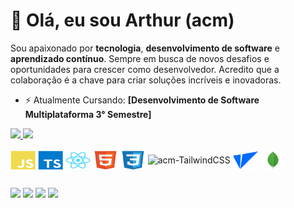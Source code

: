 # 👋 Olá, eu sou Arthur (acm)

Sou apaixonado por **tecnologia**, **desenvolvimento de software** e **aprendizado contínuo**. Sempre em busca de novos desafios e oportunidades para crescer como desenvolvedor. Acredito que a colaboração é a chave para criar soluções incríveis e inovadoras.

- ⚡ Atualmente Cursando: **[Desenvolvimento de Software Multiplataforma 3° Semestre]**

<div>
  <a href="https://github.com/arthuracmm">
    <img height ='180em' src='https://github-readme-stats.vercel.app/api?username=arthuracmm&show_icons=true&count_private=true&hide_title=true&hide=prs&theme=dark&icon_color=1DB954&bg_color=181818'/>
    <img height ='180em' src='https://github-readme-stats.vercel.app/api/top-langs/?username=arthuracmm&layout=compact&theme=dark&icon_color=1DB954&bg_color=181818'/>
  </a>
</div>

<div style="display: inline_block"><br>
  <img align="center" alt="acm-Js" height="30" width="40" src="https://raw.githubusercontent.com/devicons/devicon/master/icons/javascript/javascript-plain.svg">
  <img align="center" alt="acm-Ts" height="30" width="40" src="https://raw.githubusercontent.com/devicons/devicon/master/icons/typescript/typescript-plain.svg">
  <img align="center" alt="acm-React" height="30" width="40" src="https://raw.githubusercontent.com/devicons/devicon/master/icons/react/react-original.svg">
  <img align="center" alt="acm-HTML" height="30" width="40" src="https://raw.githubusercontent.com/devicons/devicon/master/icons/html5/html5-original.svg">
  <img align="center" alt="acm-CSS" height="30" width="40" src="https://raw.githubusercontent.com/devicons/devicon/master/icons/css3/css3-original.svg">
  <img align="center" alt="acm-TailwindCSS" height="30" width="40" src="https://cdn.jsdelivr.net/gh/devicons/devicon@latest/icons/tailwindcss/tailwindcss-original.svg">
  <img align="center" alt="acm-Vite" height="30" width="40" src="https://raw.githubusercontent.com/devicons/devicon/master/icons/vite/vite-original.svg">
  <img align="center" alt="acm-MongoDB" height="30" width="40" src="https://raw.githubusercontent.com/devicons/devicon/master/icons/mongodb/mongodb-original.svg">

</div>
  
  ##
 
<div> 
  <a href="https://instagram.com/arthuracm" target="_blank"><img src="https://img.shields.io/badge/-Instagram-%23E4405F?style=for-the-badge&logo=instagram&logoColor=white" target="_blank"></a>
 	<a href="https://www.twitch.tv/acmkk" target="_blank"><img src="https://img.shields.io/badge/Twitch-9146FF?style=for-the-badge&logo=twitch&logoColor=white" target="_blank"></a>
  <a href = "mailto:arthurcesarmarcelino@gmail.com"><img src="https://img.shields.io/badge/-Gmail-%23333?style=for-the-badge&logo=gmail&logoColor=white" target="_blank"></a>
  <a href="https://www.linkedin.com/in/arthur-marcelino-b311752b8/" target="_blank"><img src="https://img.shields.io/badge/-LinkedIn-%230077B5?style=for-the-badge&logo=linkedin&logoColor=white" target="_blank"></a> 
  
</div>

